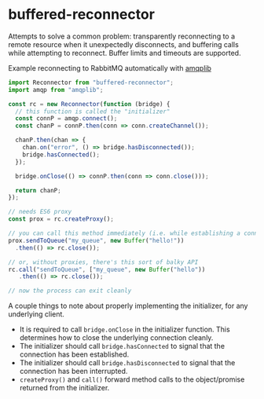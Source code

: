 # buffered-reconnector

Attempts to solve a common problem: transparently reconnecting to a remote resource when it unexpectedly disconnects, and buffering calls while attempting to reconnect. Buffer limits and timeouts are supported. 

Example reconnecting to RabbitMQ automatically with [amqplib](http://www.squaremobius.net/amqp.node/channel_api.html#model_close)

```js
import Reconnector from "buffered-reconnector";
import amqp from "amqplib";

const rc = new Reconnector(function (bridge) {
  // this function is called the "initializer"
  const connP = amqp.connect();
  const chanP = connP.then(conn => conn.createChannel());

  chanP.then(chan => {
    chan.on("error", () => bridge.hasDisconnected());
    bridge.hasConnected();
  });

  bridge.onClose(() => connP.then(conn => conn.close()));

  return chanP;
});

// needs ES6 proxy
const prox = rc.createProxy();

// you can call this method immediately (i.e. while establishing a connection)
prox.sendToQueue("my_queue", new Buffer("hello!"))
  .then(() => rc.close());

// or, without proxies, there's this sort of balky API
rc.call("sendToQueue", ["my_queue", new Buffer("hello"))
   .then(() => rc.close());

// now the process can exit cleanly
```

A couple things to note about properly implementing the initializer, for any underlying client.
- It is required to call `bridge.onClose` in the initializer function. This determines how to close the underlying connection cleanly.
- The initializer should call `bridge.hasConnected` to signal that the connection has been established.
- The initializer should call `bridge.hasDisconnected` to signal that the connection has been interrupted.
- `createProxy()` and `call()` forward method calls to the object/promise returned from the initializer.
